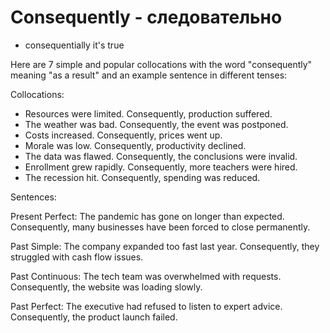 # Consequently - следовательно

- consequentially it's true

Here are 7 simple and popular collocations with the word "consequently" meaning "as a result" and an example sentence in different tenses:

Collocations:

- Resources were limited. Consequently, production suffered.
- The weather was bad. Consequently, the event was postponed.
- Costs increased. Consequently, prices went up.
- Morale was low. Consequently, productivity declined.
- The data was flawed. Consequently, the conclusions were invalid.
- Enrollment grew rapidly. Consequently, more teachers were hired.
- The recession hit. Consequently, spending was reduced.

Sentences:

Present Perfect: The pandemic has gone on longer than expected. Consequently, many businesses have been forced to close permanently.

Past Simple: The company expanded too fast last year. Consequently, they struggled with cash flow issues.

Past Continuous: The tech team was overwhelmed with requests. Consequently, the website was loading slowly.

Past Perfect: The executive had refused to listen to expert advice. Consequently, the product launch failed.
